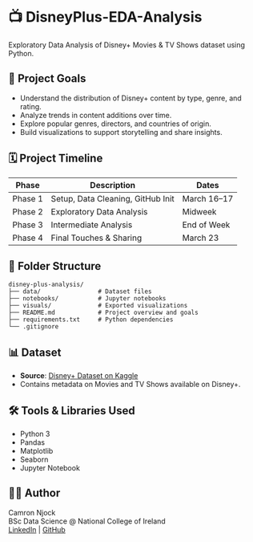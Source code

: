 
# 📺 DisneyPlus-EDA-Analysis

Exploratory Data Analysis of Disney+ Movies & TV Shows dataset using Python.

## 🎯 Project Goals

- Understand the distribution of Disney+ content by type, genre, and rating.
- Analyze trends in content additions over time.
- Explore popular genres, directors, and countries of origin.
- Build visualizations to support storytelling and share insights.

## 🗓️ Project Timeline

| Phase | Description | Dates |
|-------|-------------|-------|
| Phase 1 | Setup, Data Cleaning, GitHub Init | March 16–17 |
| Phase 2 | Exploratory Data Analysis | Midweek |
| Phase 3 | Intermediate Analysis | End of Week |
| Phase 4 | Final Touches & Sharing | March 23 |

## 📂 Folder Structure

```
disney-plus-analysis/
├── data/                # Dataset files
├── notebooks/           # Jupyter notebooks
├── visuals/             # Exported visualizations
├── README.md            # Project overview and goals
├── requirements.txt     # Python dependencies
└── .gitignore
```

## 📊 Dataset

- **Source**: [Disney+ Dataset on Kaggle](https://www.kaggle.com/datasets/shivamb/disney-movies-and-tv-shows)
- Contains metadata on Movies and TV Shows available on Disney+.

## 🛠️ Tools & Libraries Used

- Python 3
- Pandas
- Matplotlib
- Seaborn
- Jupyter Notebook

## 🙋‍♂️ Author

Camron Njock  
BSc Data Science @ National College of Ireland  
[LinkedIn](https://www.linkedin.com/in/camron-njock-003812262/) | [GitHub](https://github.com/cam-spec)
